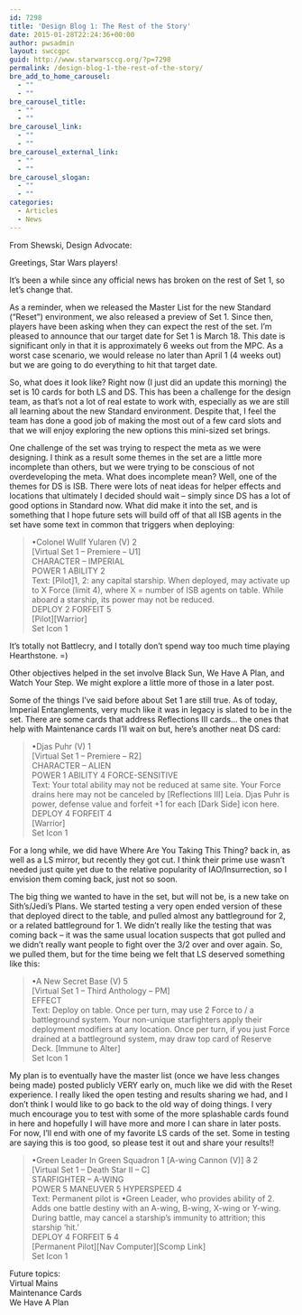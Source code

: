 ```yaml
---
id: 7298
title: 'Design Blog 1: The Rest of the Story'
date: 2015-01-28T22:24:36+00:00
author: pwsadmin
layout: swccgpc
guid: http://www.starwarsccg.org/?p=7298
permalink: /design-blog-1-the-rest-of-the-story/
bre_add_to_home_carousel:
  - ""
  - ""
bre_carousel_title:
  - ""
  - ""
bre_carousel_link:
  - ""
  - ""
bre_carousel_external_link:
  - ""
  - ""
bre_carousel_slogan:
  - ""
  - ""
categories:
  - Articles
  - News
---
```

From Shewski, Design Advocate:

Greetings, Star Wars players!

It&#8217;s been a while since any official news has broken on the rest of Set 1, so let&#8217;s change that.

As a reminder, when we released the Master List for the new Standard (&#8220;Reset&#8221;) environment, we also released a preview of Set 1. Since then, players have been asking when they can expect the rest of the set. I&#8217;m pleased to announce that our target date for Set 1 is March 18. This date is significant only in that it is approximately 6 weeks out from the MPC. As a worst case scenario, we would release no later than April 1 (4 weeks out) but we are going to do everything to hit that target date.

So, what does it look like? Right now (I just did an update this morning) the set is 10 cards for both LS and DS. This has been a challenge for the design team, as that&#8217;s not a lot of real estate to work with, especially as we are still all learning about the new Standard environment. Despite that, I feel the team has done a good job of making the most out of a few card slots and that we will enjoy exploring the new options this mini-sized set brings.

One challenge of the set was trying to respect the meta as we were designing. I think as a result some themes in the set are a little more incomplete than others, but we were trying to be conscious of not overdeveloping the meta. What does incomplete mean? Well, one of the themes for DS is ISB. There were lots of neat ideas for helper effects and locations that ultimately I decided should wait &#8211; simply since DS has a lot of good options in Standard now. What did make it into the set, and is something that I hope future sets will build off of that all ISB agents in the set have some text in common that triggers when deploying:

> •Colonel Wullf Yularen (V) 2  
> [Virtual Set 1 &#8211; Premiere &#8211; U1]  
> CHARACTER &#8211; IMPERIAL  
> POWER 1 ABILITY 2  
> Text: [Pilot]1, 2: any capital starship. When deployed, may activate up to X Force (limit 4), where X = number of ISB agents on table. While aboard a starship, its power may not be reduced.  
> DEPLOY 2 FORFEIT 5  
> \[Pilot\]\[Warrior\]  
> Set Icon 1

It&#8217;s totally not Battlecry, and I totally don&#8217;t spend way too much time playing Hearthstone. =)

Other objectives helped in the set involve Black Sun, We Have A Plan, and Watch Your Step. We might explore a little more of those in a later post.

Some of the things I&#8217;ve said before about Set 1 are still true. As of today, Imperial Entanglements, very much like it was in legacy is slated to be in the set. There are some cards that address Reflections III cards&#8230; the ones that help with Maintenance cards I&#8217;ll wait on but, here&#8217;s another neat DS card:

> •Djas Puhr (V) 1  
> [Virtual Set 1 &#8211; Premiere &#8211; R2]  
> CHARACTER &#8211; ALIEN  
> POWER 1 ABILITY 4 FORCE-SENSITIVE  
> Text: Your total ability may not be reduced at same site. Your Force drains here may not be canceled by [Reflections III] Leia. Djas Puhr is power, defense value and forfeit +1 for each [Dark Side] icon here.  
> DEPLOY 4 FORFEIT 4  
> [Warrior]  
> Set Icon 1

For a long while, we did have Where Are You Taking This Thing? back in, as well as a LS mirror, but recently they got cut. I think their prime use wasn&#8217;t needed just quite yet due to the relative popularity of IAO/Insurrection, so I envision them coming back, just not so soon.

The big thing we wanted to have in the set, but will not be, is a new take on Sith&#8217;s/Jedi&#8217;s Plans. We started testing a very open ended version of these that deployed direct to the table, and pulled almost any battleground for 2, or a related battleground for 1. We didn&#8217;t really like the testing that was coming back &#8211; it was the same usual location suspects that got pulled and we didn&#8217;t really want people to fight over the 3/2 over and over again. So, we pulled them, but for the time being we felt that LS deserved something like this:

> •A New Secret Base (V) 5  
> [Virtual Set 1 &#8211; Third Anthology &#8211; PM]  
> EFFECT  
> Text: Deploy on table. Once per turn, may use 2 Force to \/ a battleground system. Your non-unique starfighters apply their deployment modifiers at any location. Once per turn, if you just Force drained at a battleground system, may draw top card of Reserve Deck. [Immune to Alter]  
> Set Icon 1

My plan is to eventually have the master list (once we have less changes being made) posted publicly VERY early on, much like we did with the Reset experience. I really liked the open testing and results sharing we had, and I don&#8217;t think I would like to go back to the old way of doing things. I very much encourage you to test with some of the more splashable cards found in here and hopefully I will have more and more I can share in later posts. For now, I&#8217;ll end with one of my favorite LS cards of the set. Some in testing are saying this is too good, so please test it out and share your results!!

> •Green Leader In Green Squadron 1 [A-wing Cannon (V)] <del>3</del> 2  
> [Virtual Set 1 &#8211; Death Star II &#8211; C]  
> STARFIGHTER &#8211; A-WING  
> POWER 5 MANEUVER 5 HYPERSPEED 4  
> Text: Permanent pilot is •Green Leader, who provides ability of 2. Adds one battle destiny with an A-wing, B-wing, X-wing or Y-wing. During battle, may cancel a starship’s immunity to attrition; this starship &#8216;hit.&#8217;  
> DEPLOY 4 FORFEIT <del>5</del> 4  
> \[Permanent Pilot\]\[Nav Computer\][Scomp Link]  
> Set Icon 1

Future topics:  
Virtual Mains  
Maintenance Cards  
We Have A Plan